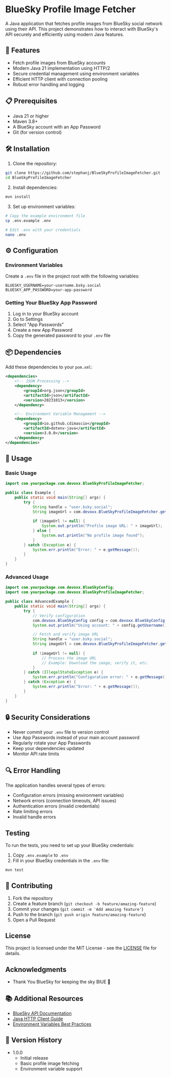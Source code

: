 # BlueSky Profile Image Fetcher

A Java application that fetches profile images from BlueSky social network using their API. This project demonstrates how to interact with BlueSky's API securely and efficiently using modern Java features.

## 🚀 Features

- Fetch profile images from BlueSky accounts
- Modern Java 21 implementation using HTTP/2
- Secure credential management using environment variables
- Efficient HTTP client with connection pooling
- Robust error handling and logging

## 📋 Prerequisites

- Java 21 or higher
- Maven 3.8+
- A BlueSky account with an App Password
- Git (for version control)

## 🛠 Installation

1. Clone the repository:

```bash
git clone https://github.com/stephanj/BlueSkyProfileImageFetcher.git
cd BlueSkyProfileImageFetcher
```

2. Install dependencies:
```bash
mvn install
```

3. Set up environment variables:
```bash
# Copy the example environment file
cp .env.example .env

# Edit .env with your credentials
nano .env
```

## ⚙️ Configuration

### Environment Variables

Create a `.env` file in the project root with the following variables:

```env
BLUESKY_USERNAME=your-username.bsky.social
BLUESKY_APP_PASSWORD=your-app-password
```

### Getting Your BlueSky App Password

1. Log in to your BlueSky account
2. Go to Settings
3. Select "App Passwords"
4. Create a new App Password
5. Copy the generated password to your `.env` file

## 📦 Dependencies

Add these dependencies to your `pom.xml`:

```xml
<dependencies>
    <!-- JSON Processing -->
    <dependency>
        <groupId>org.json</groupId>
        <artifactId>json</artifactId>
        <version>20231013</version>
    </dependency>

    <!-- Environment Variable Management -->
    <dependency>
        <groupId>io.github.cdimascio</groupId>
        <artifactId>dotenv-java</artifactId>
        <version>3.0.0</version>
    </dependency>
</dependencies>
```

## 🔨 Usage

### Basic Usage

```java
import com.yourpackage.com.devoxx.BlueSkyProfileImageFetcher;

public class Example {
    public static void main(String[] args) {
        try {
            String handle = "user.bsky.social";
            String imageUrl = com.devoxx.BlueSkyProfileImageFetcher.getProfileImage(handle);
            
            if (imageUrl != null) {
                System.out.println("Profile image URL: " + imageUrl);
            } else {
                System.out.println("No profile image found");
            }
        } catch (Exception e) {
            System.err.println("Error: " + e.getMessage());
        }
    }
}
```

### Advanced Usage

```java
import com.yourpackage.com.devoxx.BlueSkyConfig;
import com.yourpackage.com.devoxx.BlueSkyProfileImageFetcher;

public class AdvancedExample {
    public static void main(String[] args) {
        try {
            // Verify configuration
            com.devoxx.BlueSkyConfig config = com.devoxx.BlueSkyConfig.getInstance();
            System.out.println("Using account: " + config.getUsername());

            // Fetch and verify image URL
            String handle = "user.bsky.social";
            String imageUrl = com.devoxx.BlueSkyProfileImageFetcher.getProfileImage(handle);
            
            if (imageUrl != null) {
                // Process the image URL
                // Example: Download the image, verify it, etc.
            }
        } catch (IllegalStateException e) {
            System.err.println("Configuration error: " + e.getMessage());
        } catch (Exception e) {
            System.err.println("Error: " + e.getMessage());
        }
    }
}
```

## 🔒 Security Considerations

- Never commit your `.env` file to version control
- Use App Passwords instead of your main account password
- Regularly rotate your App Passwords
- Keep your dependencies updated
- Monitor API rate limits

## 🔍 Error Handling

The application handles several types of errors:

- Configuration errors (missing environment variables)
- Network errors (connection timeouts, API issues)
- Authentication errors (invalid credentials)
- Rate limiting errors
- Invalid handle errors

## Testing

To run the tests, you need to set up your BlueSky credentials:

1. Copy `.env.example` to `.env`
2. Fill in your BlueSky credentials in the `.env` file:

```bash
mvn test
```

## 📝 Contributing

1. Fork the repository
2. Create a feature branch (`git checkout -b feature/amazing-feature`)
3. Commit your changes (`git commit -m 'Add amazing feature'`)
4. Push to the branch (`git push origin feature/amazing-feature`)
5. Open a Pull Request

## License

This project is licensed under the MIT License - see the [LICENSE](LICENSE) file for details.

## Acknowledgments

- Thank You BlueSky for keeping the sky BlUE 🦋

## 📚 Additional Resources

- [BlueSky API Documentation](https://github.com/bluesky-social/atproto/tree/main/packages/api)
- [Java HTTP Client Guide](https://docs.oracle.com/en/java/javase/23/docs/api/java.net.http/java/net/http/HttpClient.html)
- [Environment Variables Best Practices](https://12factor.net/config)

## 🔄 Version History

- 1.0.0
    - Initial release
    - Basic profile image fetching
    - Environment variable support
